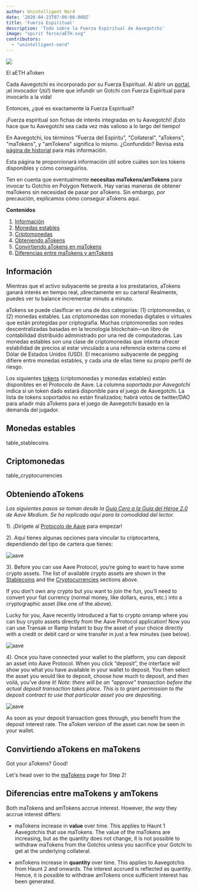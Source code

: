 ```yaml
---
author: Unintelligent Nerd
date: '2020-04-23T07:00:00.000Z'
title: 'Fuerza Espiritual'
description: 'Todo sobre la Fuerza Espiritual de Aavegotchi'
image: "spirit force/aETH.svg"
contributors:
  - "unintelligent-nerd"
---
```


<div class="headerImageContainer">
<img class="headerImage" src="/spirit-force/aETH.png">
<p class="headerImageText">El aETH aToken</p>
</div>

Cada Aavegotchi es incorporado por su Fuerza Espiritual. Al abrir un [portal](/portals), ¡el invocador (¡tú!) tiene que infundir un Gotchi con Fuerza Espiritual para invocarlo a la vida!

Entonces, ¿qué es exactamente la Fuerza Espiritual?

¡Fuerza espiritual son fichas de interés integradas en tu Aavegotchi! ¡Esto hace que tu Aavegotchi sea cada vez más valioso a lo largo del tiempo!

En Aavegotchi, los términos "Fuerza del Espíritu", "Collateral", "aTokens", "maTokens", y "amTokens" significa lo mismo. ¿Confundido? Revisa esta [página de historial](/spirit-force-history) para más información.

Esta página te proporcionará información útil sobre cuáles son los tokens disponibles y cómo conseguirlos.

Ten en cuenta que eventualmente **necesitas maTokens/amTokens** para invocar tu Gotchis en Polygon Network. Hay varias maneras de obtener maTokens sin necesidad de pasar por aTokens. Sin embargo, por precaución, explicamos cómo conseguir aTokens aquí.

<div class="contentsBox">

**Contenidos**

<ol>
<li><a href=#about>Información</a></li>
<li><a href=#stablecoins>Monedas estables</a></li>
<li><a href=#cryptocurrencies>Criptomonedas</a></li>
<li><a href=#getting-atokens>Obteniendo aTokens</a></li>
<li><a href=#converting-atokens-into-matokens>Convirtiendo aTokens en maTokens</a></li>
<li><a href=#differences-between-matokens-and-amtokens>Diferencias entre maTokens y amTokens</a></li>
</ol>

</div>

## Información

Mientras que el activo subyacente se presta a los prestatarios, aTokens ganará interés en tiempo real, ¡directamente en su cartera! Realmente, puedes ver tu balance incrementar minuto a minuto.

aTokens se puede clasificar en una de dos categorías: (1) criptomonedas, o (2) monedas estables. Las criptomonedas son monedas digitales o virtuales que están protegidas por criptografía. Muchas criptomonedas son redes descentralizadas basadas en la tecnología blockchain—un libro de contabilidad distribuido administrado por una red de computadoras. Las monedas estables son una clase de criptomonedas que intenta ofrecer estabilidad de precios al estar vinculado a una referencia externa como el Dólar de Estados Unidos (USD). El mecanismo subyacente de pegging difiere entre monedas estables, y cada una de ellas tiene su propio perfil de riesgo.

Los siguientes [tokens](https://docs.aave.com/developers/deployed-contracts/deployed-contract-instances) (criptomonedas y monedas estables) están disponibles en el Protocolo de Aave. La columna *soportada por Aavegotchi* indica si un token dado estará disponible para el juego de Aavegotchi. La lista de tokens soportados no están finalizados; habrá votos de twitter/DAO para añadir más aTokens para el juego de Aavegotchi basado en la demanda del jugador.

## Monedas estables

table_stablecoins

## Criptomonedas

table_cryptocurrencies

## Obteniendo aTokens

*Los siguientes pasos se toman desde la [Guía Cero a la Guía del Héroe 2.0](https://medium.com/aave/aave-protocol-zero-to-hero-guide-e3f206e57e45) de Aave Medium. Se ha replicado aquí para la comodidad del lector.*

1). ¡Dirígete al <a href = "https://app.aave.com/">Protocolo de Aave</a> para empezar!

2). Aquí tienes algunas opciones para vincular tu criptocartera, dependiendo del tipo de cartera que tienes:

<img src = "/spirit-force/connect-your-wallet.png" alt = "aave" class="bodyImage" />

3). Before you can use Aave Protocol, you’re going to want to have some crypto assets. The list of available crypto assets are shown in the <a href=#stablecoins>Stablecoins</a> and the <a href=#cryptocurrencies>Cryptocurrencies</a> sections above.

If you don’t own any crypto but you want to join the fun, you’ll need to convert your fiat currency (normal money, like dollars, euros, etc.) into a cryptographic asset (like one of the above).

Lucky for you, Aave recently introduced a fiat to crypto onramp where you can buy crypto assets directly from the Aave Protocol application! Now you can use Transak or Ramp Instant to buy the asset of your choice directly with a credit or debit card or wire transfer in just a few minutes (see below).

<img src = "/spirit-force/buy-with-fiat.png" alt = "aave" class="bodyImage" />

4). Once you have connected your wallet to the platform, you can deposit an asset into Aave Protocol. When you click “deposit”, the interface will show you what you have available in your wallet to deposit. You then select the asset you would like to deposit, choose how much to deposit, and then voilá, you’ve done it! *Note: there will be an "approve" transaction before the actual deposit transaction takes place. This is to grant permission to the deposit contract to use that particular asset you are depositing.*

<img src = "/spirit-force/deposit.gif" alt = "aave" class="bodyImage" />

As soon as your deposit transaction goes through, you benefit from the deposit interest rate. The aToken version of the asset can now be seen in your wallet.

## Convirtiendo aTokens en maTokens

Got your aTokens? Good!

Let's head over to the [maTokens](/matokens) page for Step 2!

## Diferencias entre maTokens y amTokens

Both maTokens and amTokens accrue interest. However, *the way* they accrue interest differs:

* maTokens increase in **value** over time. This applies to Haunt 1 Aavegotchis that use maTokens. The value of the maTokens are increasing, but as the quantity does not change, it is not possible to withdraw maTokens from the Gotchis unless you sacrifice your Gotchi to get at the underlying collateral.

* amTokens increase in **quantity** over time. This applies to Aavegotchis from Haunt 2 and onwards. The interest accrued is reflected as quantity. Hence, it is possible to withdraw amTokens once sufficient interest has been generated.